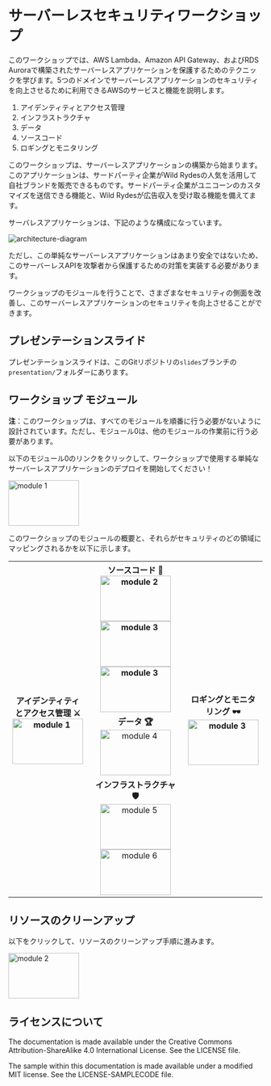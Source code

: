 # サーバーレスセキュリティワークショップ

このワークショップでは、AWS Lambda、Amazon API Gateway、およびRDS Auroraで構築されたサーバーレスアプリケーションを保護するためのテクニックを学びます。5つのドメインでサーバーレスアプリケーションのセキュリティを向上させるために利用できるAWSのサービスと機能を説明します。 

1. アイデンティティとアクセス管理 
1. インフラストラクチャ
1. データ
1. ソースコード
1. ロギングとモニタリング

このワークショップは、サーバーレスアプリケーションの構築から始まります。このアプリケーションは、サードパーティ企業がWild Rydesの人気を活用して自社ブランドを販売できるものです。サードパーティ企業がユニコーンのカスタマイズを送信できる機能と、Wild Rydesが広告収入を受け取る機能を備えてます。

サーバレスアプリケーションは、下記のような構成になっています。

![architecture-diagram](docs/00-initial-setup/images/00-base-architecture.png)

ただし、この単純なサーバーレスアプリケーションはあまり安全ではないため、このサーバーレスAPIを攻撃者から保護するための対策を実装する必要があります。 

ワークショップのモジュールを行うことで、さまざまなセキュリティの側面を改善し、このサーバーレスアプリケーションのセキュリティを向上させることができます。 

## プレゼンテーションスライド

プレゼンテーションスライドは、このGitリポジトリの`slides`ブランチの`presentation/`フォルダーにあります。 

## ワークショップ モジュール

**注**：このワークショップは、すべてのモジュールを順番に行う必要がないように設計されています。ただし、モジュール0は、他のモジュールの作業前に行う必要があります。 

以下のモジュール0のリンクをクリックして、ワークショップで使用する単純なサーバーレスアプリケーションのデプロイを開始してください！ 

<a href="docs/00-initial-setup/"><img src="docs/images/module0.png" alt="module 1" height="90" width="140" width="150" width="185"></a>

このワークショップのモジュールの概要と、それらがセキュリティのどの領域にマッピングされるかを以下に示します。 

<table style="text-align:center width:100%" align="center" >
  <tr>
    <th rowspan="3" width="20%"> 
    	アイデンティティとアクセス管理  ⚔ <br> 
    	<a href="docs/01-add-authentication/"><img src="docs/images/moduel1.png" alt="module 1" height="90" width="140" width="150" width="185"></a>
	 </th>
    <th width="60%">
    	<span style="font-weight:bold">ソースコード 🏰</span> <br> 
    	<a href="docs/02-add-secrets-manager/"><img src="docs/images/module2.png" alt="module 2" height="90" width="140" width="150" width="185"></a>
    	<a href="docs/03-input-validation/"><img src="docs/images/module3.png" alt="module 3" height="90" width="140" width="150" width="185"></a>
    	<a href="docs/07-dependency-vulnerability/"><img src="docs/images/module7.png" alt="module 3" height="90" width="140" width="150" width="185" ></a>
    </th>
    <th width="20%" colspan="3" rowspan="3">ロギングとモニタリング 🕶
    	<a href="docs/08-xray/"><img src="docs/images/module8.png" alt="module 3" height="90" width="140" width="150" width="185"></a>
</th>
  </tr>
  <tr >
    <td align="center" width="60%">
    	<span style="font-weight:bold">データ 🏆</span><br> 	    
    	<a href="docs/04-ssl-in-transit/"><img src="docs/images/module4.png" alt="module 4" height="90" width="140" width="150" width="185"></a>
    </td>
  </tr>
  <tr>
    <td align="center" width="60%"><span style="font-weight:bold">インフラストラクチャ 🛡</span><br> 
 		<a href="docs/05-usage-plan/"><img src="docs/images/module5.png" alt="module 5" height="90" width="140" width="150" width="185"></a>
  		<a href="docs/06-waf/"><img src="docs/images/module6.png" alt="module 6" height="90" width="140" width="150" width="185"></a>
	</td>
    </tr>
</table>

## リソースのクリーンアップ

 以下をクリックして、リソースのクリーンアップ手順に進みます。 

<a href="docs/10-resource-cleanup/"><img src="docs/images/cleanup.png" alt="module 2" height="90" width="140" width="150" width="185"></a>



## ライセンスについて

The documentation is made available under the Creative Commons Attribution-ShareAlike 4.0 International License. See the LICENSE file.

The sample 
within this documentation is made available under a modified MIT license. See the LICENSE-SAMPLECODE file.